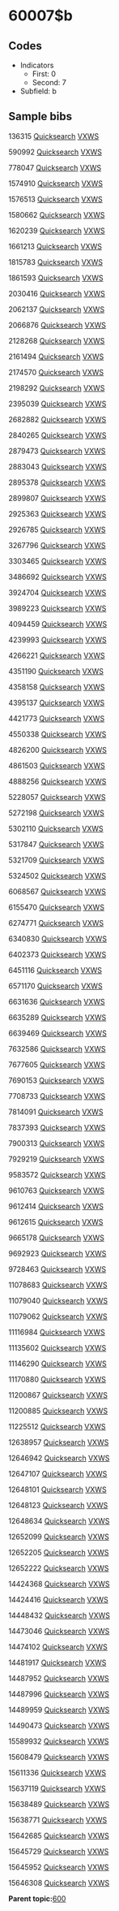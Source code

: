 # 60007$b

## Codes

-   Indicators
    -   First: 0
    -   Second: 7
-   Subfield: b

## Sample bibs

136315 [Quicksearch](https://search.library.yale.edu/catalog/136315) [VXWS](http://prodorbis.library.yale.edu:7014/vxws/GetHoldingsService?bibId=136315)

590992 [Quicksearch](https://search.library.yale.edu/catalog/590992) [VXWS](http://prodorbis.library.yale.edu:7014/vxws/GetHoldingsService?bibId=590992)

778047 [Quicksearch](https://search.library.yale.edu/catalog/778047) [VXWS](http://prodorbis.library.yale.edu:7014/vxws/GetHoldingsService?bibId=778047)

1574910 [Quicksearch](https://search.library.yale.edu/catalog/1574910) [VXWS](http://prodorbis.library.yale.edu:7014/vxws/GetHoldingsService?bibId=1574910)

1576513 [Quicksearch](https://search.library.yale.edu/catalog/1576513) [VXWS](http://prodorbis.library.yale.edu:7014/vxws/GetHoldingsService?bibId=1576513)

1580662 [Quicksearch](https://search.library.yale.edu/catalog/1580662) [VXWS](http://prodorbis.library.yale.edu:7014/vxws/GetHoldingsService?bibId=1580662)

1620239 [Quicksearch](https://search.library.yale.edu/catalog/1620239) [VXWS](http://prodorbis.library.yale.edu:7014/vxws/GetHoldingsService?bibId=1620239)

1661213 [Quicksearch](https://search.library.yale.edu/catalog/1661213) [VXWS](http://prodorbis.library.yale.edu:7014/vxws/GetHoldingsService?bibId=1661213)

1815783 [Quicksearch](https://search.library.yale.edu/catalog/1815783) [VXWS](http://prodorbis.library.yale.edu:7014/vxws/GetHoldingsService?bibId=1815783)

1861593 [Quicksearch](https://search.library.yale.edu/catalog/1861593) [VXWS](http://prodorbis.library.yale.edu:7014/vxws/GetHoldingsService?bibId=1861593)

2030416 [Quicksearch](https://search.library.yale.edu/catalog/2030416) [VXWS](http://prodorbis.library.yale.edu:7014/vxws/GetHoldingsService?bibId=2030416)

2062137 [Quicksearch](https://search.library.yale.edu/catalog/2062137) [VXWS](http://prodorbis.library.yale.edu:7014/vxws/GetHoldingsService?bibId=2062137)

2066876 [Quicksearch](https://search.library.yale.edu/catalog/2066876) [VXWS](http://prodorbis.library.yale.edu:7014/vxws/GetHoldingsService?bibId=2066876)

2128268 [Quicksearch](https://search.library.yale.edu/catalog/2128268) [VXWS](http://prodorbis.library.yale.edu:7014/vxws/GetHoldingsService?bibId=2128268)

2161494 [Quicksearch](https://search.library.yale.edu/catalog/2161494) [VXWS](http://prodorbis.library.yale.edu:7014/vxws/GetHoldingsService?bibId=2161494)

2174570 [Quicksearch](https://search.library.yale.edu/catalog/2174570) [VXWS](http://prodorbis.library.yale.edu:7014/vxws/GetHoldingsService?bibId=2174570)

2198292 [Quicksearch](https://search.library.yale.edu/catalog/2198292) [VXWS](http://prodorbis.library.yale.edu:7014/vxws/GetHoldingsService?bibId=2198292)

2395039 [Quicksearch](https://search.library.yale.edu/catalog/2395039) [VXWS](http://prodorbis.library.yale.edu:7014/vxws/GetHoldingsService?bibId=2395039)

2682882 [Quicksearch](https://search.library.yale.edu/catalog/2682882) [VXWS](http://prodorbis.library.yale.edu:7014/vxws/GetHoldingsService?bibId=2682882)

2840265 [Quicksearch](https://search.library.yale.edu/catalog/2840265) [VXWS](http://prodorbis.library.yale.edu:7014/vxws/GetHoldingsService?bibId=2840265)

2879473 [Quicksearch](https://search.library.yale.edu/catalog/2879473) [VXWS](http://prodorbis.library.yale.edu:7014/vxws/GetHoldingsService?bibId=2879473)

2883043 [Quicksearch](https://search.library.yale.edu/catalog/2883043) [VXWS](http://prodorbis.library.yale.edu:7014/vxws/GetHoldingsService?bibId=2883043)

2895378 [Quicksearch](https://search.library.yale.edu/catalog/2895378) [VXWS](http://prodorbis.library.yale.edu:7014/vxws/GetHoldingsService?bibId=2895378)

2899807 [Quicksearch](https://search.library.yale.edu/catalog/2899807) [VXWS](http://prodorbis.library.yale.edu:7014/vxws/GetHoldingsService?bibId=2899807)

2925363 [Quicksearch](https://search.library.yale.edu/catalog/2925363) [VXWS](http://prodorbis.library.yale.edu:7014/vxws/GetHoldingsService?bibId=2925363)

2926785 [Quicksearch](https://search.library.yale.edu/catalog/2926785) [VXWS](http://prodorbis.library.yale.edu:7014/vxws/GetHoldingsService?bibId=2926785)

3267796 [Quicksearch](https://search.library.yale.edu/catalog/3267796) [VXWS](http://prodorbis.library.yale.edu:7014/vxws/GetHoldingsService?bibId=3267796)

3303465 [Quicksearch](https://search.library.yale.edu/catalog/3303465) [VXWS](http://prodorbis.library.yale.edu:7014/vxws/GetHoldingsService?bibId=3303465)

3486692 [Quicksearch](https://search.library.yale.edu/catalog/3486692) [VXWS](http://prodorbis.library.yale.edu:7014/vxws/GetHoldingsService?bibId=3486692)

3924704 [Quicksearch](https://search.library.yale.edu/catalog/3924704) [VXWS](http://prodorbis.library.yale.edu:7014/vxws/GetHoldingsService?bibId=3924704)

3989223 [Quicksearch](https://search.library.yale.edu/catalog/3989223) [VXWS](http://prodorbis.library.yale.edu:7014/vxws/GetHoldingsService?bibId=3989223)

4094459 [Quicksearch](https://search.library.yale.edu/catalog/4094459) [VXWS](http://prodorbis.library.yale.edu:7014/vxws/GetHoldingsService?bibId=4094459)

4239993 [Quicksearch](https://search.library.yale.edu/catalog/4239993) [VXWS](http://prodorbis.library.yale.edu:7014/vxws/GetHoldingsService?bibId=4239993)

4266221 [Quicksearch](https://search.library.yale.edu/catalog/4266221) [VXWS](http://prodorbis.library.yale.edu:7014/vxws/GetHoldingsService?bibId=4266221)

4351190 [Quicksearch](https://search.library.yale.edu/catalog/4351190) [VXWS](http://prodorbis.library.yale.edu:7014/vxws/GetHoldingsService?bibId=4351190)

4358158 [Quicksearch](https://search.library.yale.edu/catalog/4358158) [VXWS](http://prodorbis.library.yale.edu:7014/vxws/GetHoldingsService?bibId=4358158)

4395137 [Quicksearch](https://search.library.yale.edu/catalog/4395137) [VXWS](http://prodorbis.library.yale.edu:7014/vxws/GetHoldingsService?bibId=4395137)

4421773 [Quicksearch](https://search.library.yale.edu/catalog/4421773) [VXWS](http://prodorbis.library.yale.edu:7014/vxws/GetHoldingsService?bibId=4421773)

4550338 [Quicksearch](https://search.library.yale.edu/catalog/4550338) [VXWS](http://prodorbis.library.yale.edu:7014/vxws/GetHoldingsService?bibId=4550338)

4826200 [Quicksearch](https://search.library.yale.edu/catalog/4826200) [VXWS](http://prodorbis.library.yale.edu:7014/vxws/GetHoldingsService?bibId=4826200)

4861503 [Quicksearch](https://search.library.yale.edu/catalog/4861503) [VXWS](http://prodorbis.library.yale.edu:7014/vxws/GetHoldingsService?bibId=4861503)

4888256 [Quicksearch](https://search.library.yale.edu/catalog/4888256) [VXWS](http://prodorbis.library.yale.edu:7014/vxws/GetHoldingsService?bibId=4888256)

5228057 [Quicksearch](https://search.library.yale.edu/catalog/5228057) [VXWS](http://prodorbis.library.yale.edu:7014/vxws/GetHoldingsService?bibId=5228057)

5272198 [Quicksearch](https://search.library.yale.edu/catalog/5272198) [VXWS](http://prodorbis.library.yale.edu:7014/vxws/GetHoldingsService?bibId=5272198)

5302110 [Quicksearch](https://search.library.yale.edu/catalog/5302110) [VXWS](http://prodorbis.library.yale.edu:7014/vxws/GetHoldingsService?bibId=5302110)

5317847 [Quicksearch](https://search.library.yale.edu/catalog/5317847) [VXWS](http://prodorbis.library.yale.edu:7014/vxws/GetHoldingsService?bibId=5317847)

5321709 [Quicksearch](https://search.library.yale.edu/catalog/5321709) [VXWS](http://prodorbis.library.yale.edu:7014/vxws/GetHoldingsService?bibId=5321709)

5324502 [Quicksearch](https://search.library.yale.edu/catalog/5324502) [VXWS](http://prodorbis.library.yale.edu:7014/vxws/GetHoldingsService?bibId=5324502)

6068567 [Quicksearch](https://search.library.yale.edu/catalog/6068567) [VXWS](http://prodorbis.library.yale.edu:7014/vxws/GetHoldingsService?bibId=6068567)

6155470 [Quicksearch](https://search.library.yale.edu/catalog/6155470) [VXWS](http://prodorbis.library.yale.edu:7014/vxws/GetHoldingsService?bibId=6155470)

6274771 [Quicksearch](https://search.library.yale.edu/catalog/6274771) [VXWS](http://prodorbis.library.yale.edu:7014/vxws/GetHoldingsService?bibId=6274771)

6340830 [Quicksearch](https://search.library.yale.edu/catalog/6340830) [VXWS](http://prodorbis.library.yale.edu:7014/vxws/GetHoldingsService?bibId=6340830)

6402373 [Quicksearch](https://search.library.yale.edu/catalog/6402373) [VXWS](http://prodorbis.library.yale.edu:7014/vxws/GetHoldingsService?bibId=6402373)

6451116 [Quicksearch](https://search.library.yale.edu/catalog/6451116) [VXWS](http://prodorbis.library.yale.edu:7014/vxws/GetHoldingsService?bibId=6451116)

6571170 [Quicksearch](https://search.library.yale.edu/catalog/6571170) [VXWS](http://prodorbis.library.yale.edu:7014/vxws/GetHoldingsService?bibId=6571170)

6631636 [Quicksearch](https://search.library.yale.edu/catalog/6631636) [VXWS](http://prodorbis.library.yale.edu:7014/vxws/GetHoldingsService?bibId=6631636)

6635289 [Quicksearch](https://search.library.yale.edu/catalog/6635289) [VXWS](http://prodorbis.library.yale.edu:7014/vxws/GetHoldingsService?bibId=6635289)

6639469 [Quicksearch](https://search.library.yale.edu/catalog/6639469) [VXWS](http://prodorbis.library.yale.edu:7014/vxws/GetHoldingsService?bibId=6639469)

7632586 [Quicksearch](https://search.library.yale.edu/catalog/7632586) [VXWS](http://prodorbis.library.yale.edu:7014/vxws/GetHoldingsService?bibId=7632586)

7677605 [Quicksearch](https://search.library.yale.edu/catalog/7677605) [VXWS](http://prodorbis.library.yale.edu:7014/vxws/GetHoldingsService?bibId=7677605)

7690153 [Quicksearch](https://search.library.yale.edu/catalog/7690153) [VXWS](http://prodorbis.library.yale.edu:7014/vxws/GetHoldingsService?bibId=7690153)

7708733 [Quicksearch](https://search.library.yale.edu/catalog/7708733) [VXWS](http://prodorbis.library.yale.edu:7014/vxws/GetHoldingsService?bibId=7708733)

7814091 [Quicksearch](https://search.library.yale.edu/catalog/7814091) [VXWS](http://prodorbis.library.yale.edu:7014/vxws/GetHoldingsService?bibId=7814091)

7837393 [Quicksearch](https://search.library.yale.edu/catalog/7837393) [VXWS](http://prodorbis.library.yale.edu:7014/vxws/GetHoldingsService?bibId=7837393)

7900313 [Quicksearch](https://search.library.yale.edu/catalog/7900313) [VXWS](http://prodorbis.library.yale.edu:7014/vxws/GetHoldingsService?bibId=7900313)

7929219 [Quicksearch](https://search.library.yale.edu/catalog/7929219) [VXWS](http://prodorbis.library.yale.edu:7014/vxws/GetHoldingsService?bibId=7929219)

9583572 [Quicksearch](https://search.library.yale.edu/catalog/9583572) [VXWS](http://prodorbis.library.yale.edu:7014/vxws/GetHoldingsService?bibId=9583572)

9610763 [Quicksearch](https://search.library.yale.edu/catalog/9610763) [VXWS](http://prodorbis.library.yale.edu:7014/vxws/GetHoldingsService?bibId=9610763)

9612414 [Quicksearch](https://search.library.yale.edu/catalog/9612414) [VXWS](http://prodorbis.library.yale.edu:7014/vxws/GetHoldingsService?bibId=9612414)

9612615 [Quicksearch](https://search.library.yale.edu/catalog/9612615) [VXWS](http://prodorbis.library.yale.edu:7014/vxws/GetHoldingsService?bibId=9612615)

9665178 [Quicksearch](https://search.library.yale.edu/catalog/9665178) [VXWS](http://prodorbis.library.yale.edu:7014/vxws/GetHoldingsService?bibId=9665178)

9692923 [Quicksearch](https://search.library.yale.edu/catalog/9692923) [VXWS](http://prodorbis.library.yale.edu:7014/vxws/GetHoldingsService?bibId=9692923)

9728463 [Quicksearch](https://search.library.yale.edu/catalog/9728463) [VXWS](http://prodorbis.library.yale.edu:7014/vxws/GetHoldingsService?bibId=9728463)

11078683 [Quicksearch](https://search.library.yale.edu/catalog/11078683) [VXWS](http://prodorbis.library.yale.edu:7014/vxws/GetHoldingsService?bibId=11078683)

11079040 [Quicksearch](https://search.library.yale.edu/catalog/11079040) [VXWS](http://prodorbis.library.yale.edu:7014/vxws/GetHoldingsService?bibId=11079040)

11079062 [Quicksearch](https://search.library.yale.edu/catalog/11079062) [VXWS](http://prodorbis.library.yale.edu:7014/vxws/GetHoldingsService?bibId=11079062)

11116984 [Quicksearch](https://search.library.yale.edu/catalog/11116984) [VXWS](http://prodorbis.library.yale.edu:7014/vxws/GetHoldingsService?bibId=11116984)

11135602 [Quicksearch](https://search.library.yale.edu/catalog/11135602) [VXWS](http://prodorbis.library.yale.edu:7014/vxws/GetHoldingsService?bibId=11135602)

11146290 [Quicksearch](https://search.library.yale.edu/catalog/11146290) [VXWS](http://prodorbis.library.yale.edu:7014/vxws/GetHoldingsService?bibId=11146290)

11170880 [Quicksearch](https://search.library.yale.edu/catalog/11170880) [VXWS](http://prodorbis.library.yale.edu:7014/vxws/GetHoldingsService?bibId=11170880)

11200867 [Quicksearch](https://search.library.yale.edu/catalog/11200867) [VXWS](http://prodorbis.library.yale.edu:7014/vxws/GetHoldingsService?bibId=11200867)

11200885 [Quicksearch](https://search.library.yale.edu/catalog/11200885) [VXWS](http://prodorbis.library.yale.edu:7014/vxws/GetHoldingsService?bibId=11200885)

11225512 [Quicksearch](https://search.library.yale.edu/catalog/11225512) [VXWS](http://prodorbis.library.yale.edu:7014/vxws/GetHoldingsService?bibId=11225512)

12638957 [Quicksearch](https://search.library.yale.edu/catalog/12638957) [VXWS](http://prodorbis.library.yale.edu:7014/vxws/GetHoldingsService?bibId=12638957)

12646942 [Quicksearch](https://search.library.yale.edu/catalog/12646942) [VXWS](http://prodorbis.library.yale.edu:7014/vxws/GetHoldingsService?bibId=12646942)

12647107 [Quicksearch](https://search.library.yale.edu/catalog/12647107) [VXWS](http://prodorbis.library.yale.edu:7014/vxws/GetHoldingsService?bibId=12647107)

12648101 [Quicksearch](https://search.library.yale.edu/catalog/12648101) [VXWS](http://prodorbis.library.yale.edu:7014/vxws/GetHoldingsService?bibId=12648101)

12648123 [Quicksearch](https://search.library.yale.edu/catalog/12648123) [VXWS](http://prodorbis.library.yale.edu:7014/vxws/GetHoldingsService?bibId=12648123)

12648634 [Quicksearch](https://search.library.yale.edu/catalog/12648634) [VXWS](http://prodorbis.library.yale.edu:7014/vxws/GetHoldingsService?bibId=12648634)

12652099 [Quicksearch](https://search.library.yale.edu/catalog/12652099) [VXWS](http://prodorbis.library.yale.edu:7014/vxws/GetHoldingsService?bibId=12652099)

12652205 [Quicksearch](https://search.library.yale.edu/catalog/12652205) [VXWS](http://prodorbis.library.yale.edu:7014/vxws/GetHoldingsService?bibId=12652205)

12652222 [Quicksearch](https://search.library.yale.edu/catalog/12652222) [VXWS](http://prodorbis.library.yale.edu:7014/vxws/GetHoldingsService?bibId=12652222)

14424368 [Quicksearch](https://search.library.yale.edu/catalog/14424368) [VXWS](http://prodorbis.library.yale.edu:7014/vxws/GetHoldingsService?bibId=14424368)

14424416 [Quicksearch](https://search.library.yale.edu/catalog/14424416) [VXWS](http://prodorbis.library.yale.edu:7014/vxws/GetHoldingsService?bibId=14424416)

14448432 [Quicksearch](https://search.library.yale.edu/catalog/14448432) [VXWS](http://prodorbis.library.yale.edu:7014/vxws/GetHoldingsService?bibId=14448432)

14473046 [Quicksearch](https://search.library.yale.edu/catalog/14473046) [VXWS](http://prodorbis.library.yale.edu:7014/vxws/GetHoldingsService?bibId=14473046)

14474102 [Quicksearch](https://search.library.yale.edu/catalog/14474102) [VXWS](http://prodorbis.library.yale.edu:7014/vxws/GetHoldingsService?bibId=14474102)

14481917 [Quicksearch](https://search.library.yale.edu/catalog/14481917) [VXWS](http://prodorbis.library.yale.edu:7014/vxws/GetHoldingsService?bibId=14481917)

14487952 [Quicksearch](https://search.library.yale.edu/catalog/14487952) [VXWS](http://prodorbis.library.yale.edu:7014/vxws/GetHoldingsService?bibId=14487952)

14487996 [Quicksearch](https://search.library.yale.edu/catalog/14487996) [VXWS](http://prodorbis.library.yale.edu:7014/vxws/GetHoldingsService?bibId=14487996)

14489959 [Quicksearch](https://search.library.yale.edu/catalog/14489959) [VXWS](http://prodorbis.library.yale.edu:7014/vxws/GetHoldingsService?bibId=14489959)

14490473 [Quicksearch](https://search.library.yale.edu/catalog/14490473) [VXWS](http://prodorbis.library.yale.edu:7014/vxws/GetHoldingsService?bibId=14490473)

15589932 [Quicksearch](https://search.library.yale.edu/catalog/15589932) [VXWS](http://prodorbis.library.yale.edu:7014/vxws/GetHoldingsService?bibId=15589932)

15608479 [Quicksearch](https://search.library.yale.edu/catalog/15608479) [VXWS](http://prodorbis.library.yale.edu:7014/vxws/GetHoldingsService?bibId=15608479)

15611336 [Quicksearch](https://search.library.yale.edu/catalog/15611336) [VXWS](http://prodorbis.library.yale.edu:7014/vxws/GetHoldingsService?bibId=15611336)

15637119 [Quicksearch](https://search.library.yale.edu/catalog/15637119) [VXWS](http://prodorbis.library.yale.edu:7014/vxws/GetHoldingsService?bibId=15637119)

15638489 [Quicksearch](https://search.library.yale.edu/catalog/15638489) [VXWS](http://prodorbis.library.yale.edu:7014/vxws/GetHoldingsService?bibId=15638489)

15638771 [Quicksearch](https://search.library.yale.edu/catalog/15638771) [VXWS](http://prodorbis.library.yale.edu:7014/vxws/GetHoldingsService?bibId=15638771)

15642685 [Quicksearch](https://search.library.yale.edu/catalog/15642685) [VXWS](http://prodorbis.library.yale.edu:7014/vxws/GetHoldingsService?bibId=15642685)

15645729 [Quicksearch](https://search.library.yale.edu/catalog/15645729) [VXWS](http://prodorbis.library.yale.edu:7014/vxws/GetHoldingsService?bibId=15645729)

15645952 [Quicksearch](https://search.library.yale.edu/catalog/15645952) [VXWS](http://prodorbis.library.yale.edu:7014/vxws/GetHoldingsService?bibId=15645952)

15646308 [Quicksearch](https://search.library.yale.edu/catalog/15646308) [VXWS](http://prodorbis.library.yale.edu:7014/vxws/GetHoldingsService?bibId=15646308)

**Parent topic:**[600](../../tags/600/600.md)

